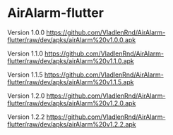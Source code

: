 # AirAlarm-flutter

Version 1.0.0 https://github.com/VladlenRnd/AirAlarm-flutter/raw/dev/apks/airAlarm%20v1.0.0.apk

Version 1.1.0 https://github.com/VladlenRnd/AirAlarm-flutter/raw/dev/apks/airAlarm%20v1.1.0.apk

Version 1.1.5 https://github.com/VladlenRnd/AirAlarm-flutter/raw/dev/apks/airAlarm%20v1.1.5.apk

Version 1.2.0 https://github.com/VladlenRnd/AirAlarm-flutter/raw/dev/apks/airAlarm%20v1.2.0.apk

Version 1.2.2 https://github.com/VladlenRnd/AirAlarm-flutter/raw/dev/apks/airAlarm%20v1.2.2.apk
